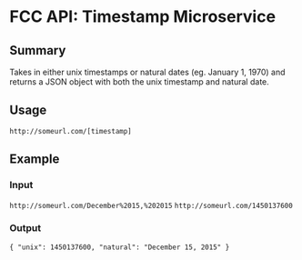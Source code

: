 # FCC API: Timestamp Microservice

## Summary
Takes in either unix timestamps or natural dates (eg. January 1, 1970) 
and returns a JSON object with both the unix timestamp and natural date.

## Usage

```http://someurl.com/[timestamp]```

## Example

### Input
```http://someurl.com/December%2015,%202015```
```http://someurl.com/1450137600```

### Output
```{ "unix": 1450137600, "natural": "December 15, 2015" }```